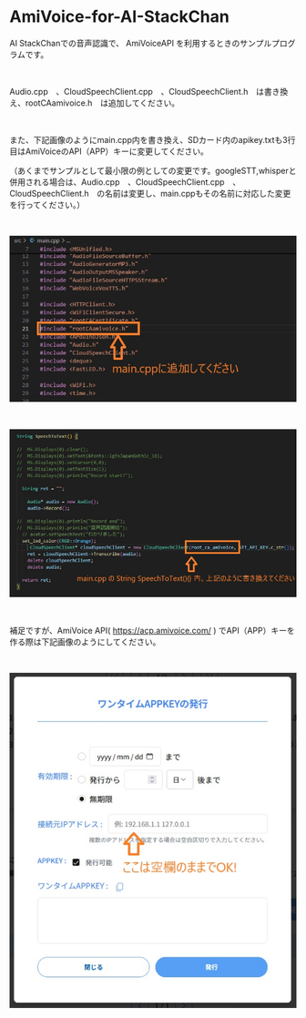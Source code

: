 # AmiVoice-for-AI-StackChan


AI StackChanでの音声認識で、 AmiVoiceAPI を利用するときのサンプルプログラムです。




<br>


Audio.cpp　、CloudSpeechClient.cpp　、CloudSpeechClient.h　は書き換え、rootCAamivoice.h　は追加してください。



<br>


また、下記画像のようにmain.cpp内を書き換え、SDカード内のapikey.txtも3行目はAmiVoiceのAPI（APP）キーに変更してください。


（あくまでサンプルとして最小限の例としての変更です。googleSTT,whisperと併用される場合は、Audio.cpp　、CloudSpeechClient.cpp　、CloudSpeechClient.h　の名前は変更し、main.cppもその名前に対応した変更を行ってください。）


<br>


![](images/main1.jpg)




<br>


![](images/main2.jpg)




<br>

補足ですが、AmiVoice API( https://acp.amivoice.com/ ) でAPI（APP）キーを作る際は下記画像のようにしてください。

<br>



![](images/Ami-API-entry.jpg)
